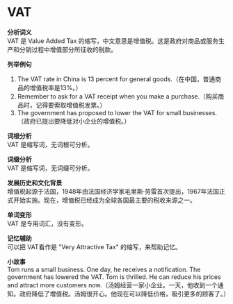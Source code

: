 # VAT

**分析词义**  
VAT 是 Value Added Tax 的缩写，中文意思是增值税。这是政府对商品或服务生产和分销过程中增值部分所征收的税款。

  

**列举例句**

  

1.  The VAT rate in China is 13 percent for general goods.（在中国，普通商品的增值税率是13%。）
2.  Remember to ask for a VAT receipt when you make a purchase.（购买商品时，记得要索取增值税发票。）
3.  The government has proposed to lower the VAT for small businesses.（政府已提出要降低对小企业的增值税。）

  

**词根分析**  
VAT 是缩写词，无词根可分析。

  

**词缀分析**  
VAT 是缩写词，无词缀可分析。

  

**发展历史和文化背景**  
增值税起源于法国，1948年由法国经济学家毛里斯·劳雷首次提出，1967年法国正式开始实施。现在，增值税已经成为全球各国最主要的税收来源之一。

  

**单词变形**  
VAT 是专用词汇，没有变形。

  

**记忆辅助**  
可以把 VAT看作是 "Very Attractive Tax" 的缩写，来帮助记忆。

  

**小故事**  
Tom runs a small business. One day, he receives a notification. The government has lowered the VAT. Tom is thrilled. He can reduce his prices and attract more customers now.（汤姆经营一家小企业。一天，他收到一个通知。政府降低了增值税。汤姆很开心。他现在可以降低价格，吸引更多的顾客了。）
